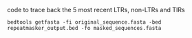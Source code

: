 code to trace back the 5 most recent LTRs, non-LTRs and TIRs

```
bedtools getfasta -fi original_sequence.fasta -bed repeatmasker_output.bed -fo masked_sequences.fasta
```

